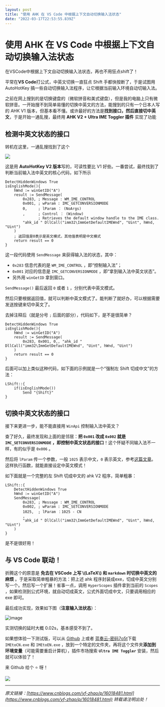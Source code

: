 ```yaml
---
layout: post
title: "使用 AHK 在 VS Code 中根据上下文自动切换输入法状态"
date: "2022-03-17T22:53:55.839Z"
---
```

使用 AHK 在 VS Code 中根据上下文自动切换输入法状态
================================

在VSCode中根据上下文自动切换输入法状态，再也不用狂点shift了！

平常在**VS Code**打公式，中英文切换一直狂点 Shift 手都快按断了，于是试图用 AutoHotKey 搞一些自动切换输入法程序，让它根据当前输入环境自动切输入法。

之前在网上搜到的是切换键盘的（微软拼音和美式键盘），但是我的电脑上只有微软拼音。一开始搜不到简单易懂的切换中英文的方法，能搜到的只有一个日本人写的 AHK V1 版本，但基本看不懂。或许最好的方法是**找到接口，然后直接切中英文**，于是开始一通乱搜，最终用 **AHK V2 + Ultra IME Toggler 插件** 实现了功能

检测中英文状态的接口
----------

转机在这里，一通乱搜找到了这个

[![](https://github-readme-stats.vercel.app/api/pin/?username=mudssky&repo=myAHKScripts&show_owner=true)](https://github.com/mudssky/myAHKScripts)

这是用 **AutoHotKey V2 版本**写的，可读性要比 V1 好些。一番尝试，最终找到了判断当前输入法中英文的核心代码，如下所示

    DetectHiddenWindows True
    isEnglishMode(){
        hWnd := winGetID("A")
        result := SendMessage(
            0x283, ; Message : WM_IME_CONTROL
            0x001, ; wParam : IMC_GETCONVERSIONMODE
            0,     ; lParam ： (NoArgs)
            ,      ; Control ： (Window)
                   ; Retrieves the default window handle to the IME class.
            "ahk_id " DllCall("imm32\ImmGetDefaultIMEWnd", "Uint", hWnd, "Uint")
        )
        ; 返回值是0表示是英文模式，其他值表明是中文模式
        return result == 0
    }
    

这一段代码使用 `SendMessage` 来获得输入法的状态，其中：

*   `0x283` 信息代表的是 `WM_IME_CONTROL` ，即“控制输入法”；
*   `0x001` 对应的信息是 `IMC_GETCONVERSIONMODE` ，即“拿到输入法中英文状态”。
*   另外用 `winGetID` 拿到窗口。

`SendMessage()` 最后返回 `0` 或者 `1` ，分别代表中英文模式。

然后只要根据返回值，就可以判断中英文模式了。能判断了就好办，可以根据需要发送按键来切中英文了。

去掉注释后（就是分号 `;` 后面的部分），代码如下，是不是很简单？

    DetectHiddenWindows True
    isEnglishMode(){
        hWnd := winGetID("A")
        result := SendMessage(
        	0x283, 0x001, 0,, "ahk_id " DllCall("imm32\ImmGetDefaultIMEWnd", "Uint", hWnd, "Uint")
        )
        return result == 0
    }
    

后面可以加上类似这种代码，如下面的示例就是一个“强制左 Shift 切成中文”的方法：

    LShift::{
        if(isEnglishMode())
            Send "{Shift}"
    }
    

切换中英文状态的接口
----------

接下来更进一步，能不能直接用 `WinApi` 控制输入法中英文？

查了好久，最终发现和上面的是邻居：**把 `0x001` 改成 `0x002` 就是 `IMC_SETCONVERSIONMODE` ，即控制中英文状态的接口**！这个怀疑不同输入法不一样，有的似乎是 `0x006` 。

然后将 `lParam` 传一个参数，一般 `1025` 表示中文，`0` 表示英文，参考[这篇文章](https://zhuanlan.zhihu.com/p/425951648)。这样执行函数，就能直接设定中英文模式！

如下面就是一个完整的左 Shift 切成中文的 ahk V2 程序，简单粗暴：

    LShift::{
        DetectHiddenWindows True
        hWnd := winGetID("A")
        SendMessage(
            0x283, ; Message : WM_IME_CONTROL
            0x002, ; wParam : IMC_SETCONVERSIONMODE
            1025,  ; lParam ：1025 - CN
            ,
            "ahk_id " DllCall("imm32\ImmGetDefaultIMEWnd", "Uint", hWnd, "Uint")
        )
    }
    

是不是很好用！

与 VS Code 联动！
-------------

折腾这个的原意是 **免去在 VSCode 上写 \\(LaTeX\\) 和 `markdown` 时切换中英文的麻烦** 。于是采取简单粗暴的方法：把上述 ahk 程序封装成exe，切成中英文分别写一个。然后写一个扩展！省事一点，调用 `HyperScopes` 插件拿到当前的 `Scopes` ，如果检测到公式环境，就自动切成英文，公式外面切成中文，只要调用相应的 exe 即可。

最后成功实现，效果如下图（**注意输入法状态**）：

![image](https://img2022.cnblogs.com/blog/2276410/202203/2276410-20220317180119551-2087693593.gif)

实测切换的延时大概 0.02s，基本感受不到了。

如果想体验一下测试版，可以从 [Github](https://github.com/yfzhao20/Ultra-IME-for-VSCode/tree/main/ime) 上或者 [蓝奏云-密码7o5t](https://wwe.lanzouy.com/b0213ygtg)下载 `IMEtoCN.exe` 和 `IMEtoEN.exe` ，放到一个特定的文件夹，再将这个文件夹**添加到环境变量**（可能需要重启计算机），插件市场搜索 **`Ultra IME Toggler`** 安装，然后就可以体验了！

来 Github 给个 ⭐ 呀！

[![](https://github-readme-stats.vercel.app/api/pin/?username=yfzhao20&repo=Ultra-IME-for-VSCode&show_owner=true)](https://github.com/yfzhao20/Ultra-IME-for-VSCode)

* * *

_原文链接：[https://www.cnblogs.com/yf-zhao/p/16018481.html](https://www.cnblogs.com/yf-zhao/p/16018481.html) 转载请注明出处！_